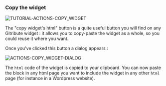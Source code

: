 ### Copy the widget

<div>
  <img
    alt="TUTORIAL-ACTIONS-COPY_WIDGET"
    src="https://raw.githubusercontent.com/multi-coop/gitribute-documentation-content/main/images/tutorial/commented/tutorial-08.png"
    />
</div>

The "copy widget's html" button is a quite useful button you will find on any Gitribute widget : it allows you to copy-paste the widget as a whole, so you could reuse it where you want.

Once you've clicked this button a dialog appears :

<div style="">
  <img
    alt="ACTIONS-COPY_WIDGET-DIALOG"
    src="https://raw.githubusercontent.com/multi-coop/gitribute-documentation-content/main/images/tutorial/actions-copy_result.png"
    />
</div>
 
The `html` code of the widget is copied to your clipboard. You can now paste the block in any html page you want to include the widget in any other `html` page (for instance in a Wordpress website).
